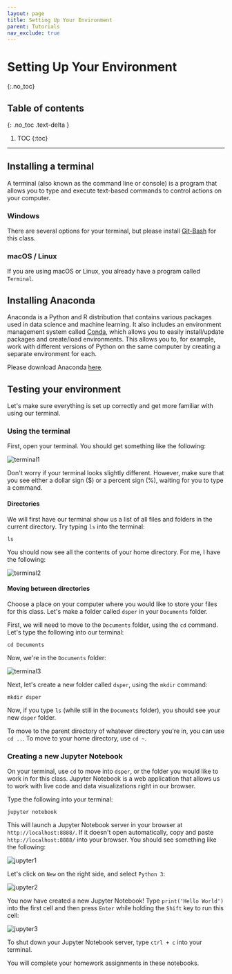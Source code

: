 ```yaml
---
layout: page
title: Setting Up Your Environment
parent: Tutorials
nav_exclude: true
---
```


# Setting Up Your Environment
{:.no_toc}

## Table of contents
{: .no_toc .text-delta }

1. TOC
{:toc}

---

## Installing a terminal

A terminal (also known as the command line or console) is a program that allows you to type and execute text-based commands to control actions on your computer. 

### Windows

There are several options for your terminal, but please install [Git-Bash](https://git-scm.com/download/win) for this class. 

### macOS / Linux

If you are using macOS or Linux, you already have a program called `Terminal`.

## Installing Anaconda

Anaconda is a Python and R distribution that contains various packages used in data science and machine learning. It also includes an environment management system called [Conda](https://docs.conda.io/en/latest/), which allows you to easily install/update packages and create/load environments. This allows you to, for example, work with different versions of Python on the same computer by creating a separate environment for each.

Please download Anaconda [here](https://www.anaconda.com/products/individual#Downloads). 

## Testing your environment

Let's make sure everything is set up correctly and get more familiar with using our terminal. 

### Using the terminal
First, open your terminal. You should get something like the following:

![terminal1](terminal1.png)

Don't worry if your terminal looks slightly different. However, make sure that you see either a dollar sign ($) or a percent sign (%), waiting for you to type a command.

#### Directories

We will first have our terminal show us a list of all files and folders in the current directory. Try typing `ls` into the terminal:	

```
ls
```
You should now see all the contents of your home directory. For me, I have the following:

![terminal2](terminal2.png)

#### Moving between directories
Choose a place on your computer where you would like to store your files for this class. Let's make a folder called `dsper` in your `Documents` folder. 

First, we will need to move to the `Documents` folder, using the `cd` command. Let's type the following into our terminal:

```
cd Documents
```

Now, we're in the `Documents` folder:

![terminal3](terminal3.png)

Next, let's create a new folder called `dsper`, using the `mkdir` command:

```
mkdir dsper
```

Now, if you type `ls` (while still in the `Documents` folder), you should see your new `dsper` folder.

To move to the parent directory of whatever directory you're in, you can use `cd ..`. To move to your home directory, use `cd ~`.


### Creating a new Jupyter Notebook

On your terminal, use `cd` to move into `dsper`, or the folder you would like to work in for this class. Jupyter Notebook is a web application that allows us to work with live code and data visualizations right in our browser. 

Type the following into your terminal:

```
jupyter notebook
```

This will launch a Jupyter Notebook server in your browser at `http://localhost:8888/`. If it doesn't open automatically, copy and paste `http://localhost:8888/` into your browser. You should see something like the following:

![jupyter1](jupyter1.png)

Let's click on `New` on the right side, and select `Python 3`:

![jupyter2](jupyter2.png)

You now have created a new Jupyter Notebook! Type `print('Hello World')` into the first cell and then press `Enter` while holding the `Shift` key to run this cell:

![jupyter3](jupyter3.png)

To shut down your Jupyter Notebook server, type `ctrl + c` into your terminal. 

You will complete your homework assignments in these notebooks. 